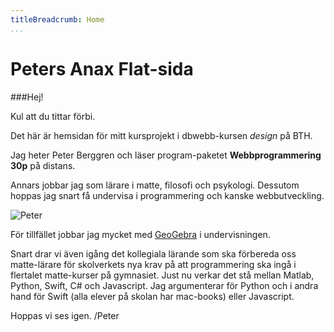 ```yaml
---
titleBreadcrumb: Home
...
```

Peters Anax Flat-sida
===============================

###Hej!

Kul att du tittar förbi.

Det här är hemsidan för mitt kursprojekt i dbwebb-kursen _design_ på BTH.

Jag heter Peter Berggren och läser program-paketet __Webbprogrammering 30p__ på distans.

Annars jobbar jag som lärare i matte, filosofi och psykologi. Dessutom hoppas jag snart få undervisa i programmering och kanske webbutveckling.

![Peter](img/pb-150.jpg)

För tillfället jobbar jag mycket med
[GeoGebra](https://www.geogebra.org)
i undervisningen.

Snart drar vi även igång det kollegiala lärande som ska förbereda oss matte-lärare för skolverkets nya krav på att programmering ska ingå i flertalet matte-kurser på gymnasiet. Just nu verkar det stå mellan Matlab, Python, Swift, C# och Javascript. Jag argumenterar för Python och i andra hand för Swift (alla elever på skolan har mac-books) eller Javascript.

Hoppas vi ses igen.
/Peter
